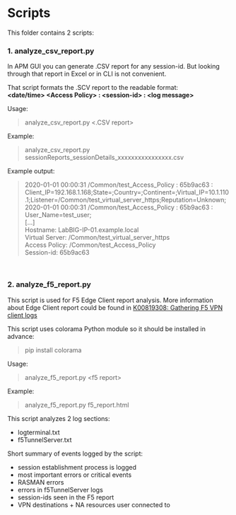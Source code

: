 # Scripts

This folder contains 2 scripts:
### 1. **analyze_csv_report.py**

In APM GUI you can generate .CSV report for any session-id. But looking through that report in Excel or in CLI is not convenient.

That script formats the .SCV report to the readable format:<br/>
**\<date/time\> \<Access Policy\> : \<session-id\> : \<log message\>**

Usage:
> analyze_csv_report.py  <.CSV report>

Example:
> analyze_csv_report.py  sessionReports_sessionDetails_xxxxxxxxxxxxxxxx.csv

Example output:
> 2020-01-01 00:00:31  /Common/test_Access_Policy : 65b9ac63 : Client_IP=192.168.1.168;State=;Country=;Continent=;Virtual_IP=10.1.110.1;Listener=/Common/test_virtual_server_https;Reputation=Unknown;<br/>
> 2020-01-01 00:00:31  /Common/test_Access_Policy : 65b9ac63 : User_Name=test_user;<br/>
> [...]<br/>
> Hostname: LabBIG-IP-01.example.local<br/>
> Virtual Server: /Common/test_virtual_server_https<br/>
> Access Policy: /Common/test_Access_Policy<br/>
> Session-id: 65b9ac63<br/>
<br/>

### 2. **analyze_f5_report.py**

This script is used for F5 Edge Client report analysis. More information about Edge Client report could be found in [K00819308: Gathering F5 VPN client logs](https://support.f5.com/csp/article/K00819308)

This script uses colorama Python module so it should be installed in advance:
> pip install colorama

Usage:
> analyze_f5_report.py \<f5 report\>

Example:
> analyze_f5_report.py f5_report.html

This script analyzes 2 log sections:
- logterminal.txt
- f5TunnelServer.txt 

Short summary of events logged by the script:
* session establishment process is logged
* most important errors or critical events
* RASMAN errors
* errors in f5TunnelServer logs
* session-ids seen in the F5 report
* VPN destinations + NA resources user connected to
